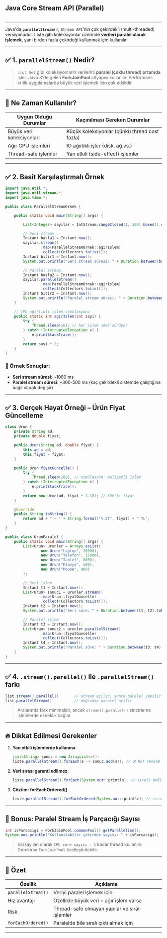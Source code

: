 ## Java Core Stream API (Parallel)
```sh 

```
---


Java'da **`parallelStream()`**, `Stream API`’nin çok çekirdekli (multi-threaded) versiyonudur.
Liste gibi koleksiyonlar üzerinde **verileri paralel olarak işlemek**, yani birden fazla çekirdeği kullanmak için kullanılır.

---

## ✅ 1. `parallelStream()` Nedir?

> `List`, `Set` gibi koleksiyonların verilerini **paralel (çoklu thread) ortamda** işler.
> Java 8'de gelen **ForkJoinPool** altyapısı kullanılır.
> Performans kritik uygulamalarda büyük veri işlemek için çok etkilidir.

---

## 🎯 Ne Zaman Kullanılır?

| Uygun Olduğu Durumlar     | Kaçınılması Gereken Durumlar                  |
| ------------------------- | --------------------------------------------- |
| Büyük veri koleksiyonları | Küçük koleksiyonlar (çünkü thread cost fazla) |
| Ağır CPU işlemleri        | IO ağırlıklı işler (disk, ağ vs.)             |
| Thread-safe işlemler      | Yan etkili (side-effect) işlemler             |

---

## ✅ 2. Basit Karşılaştırmalı Örnek

```java
import java.util.*;
import java.util.stream.*;
import java.time.*;

public class ParallelStreamOrnek {

    public static void main(String[] args) {

        List<Integer> sayilar = IntStream.rangeClosed(1, 100).boxed().collect(Collectors.toList());

        // Seri stream
        Instant basla1 = Instant.now();
        sayilar.stream()
                .map(ParallelStreamOrnek::agirIslem)
                .collect(Collectors.toList());
        Instant bitir1 = Instant.now();
        System.out.println("Seri stream süresi: " + Duration.between(basla1, bitir1).toMillis() + " ms");

        // Paralel stream
        Instant basla2 = Instant.now();
        sayilar.parallelStream()
                .map(ParallelStreamOrnek::agirIslem)
                .collect(Collectors.toList());
        Instant bitir2 = Instant.now();
        System.out.println("Paralel stream süresi: " + Duration.between(basla2, bitir2).toMillis() + " ms");
    }

    // CPU ağırlıklı işlem simülasyonu
    public static int agirIslem(int sayi) {
        try {
            Thread.sleep(10); // her işlem 10ms sürüyor
        } catch (InterruptedException e) {
            e.printStackTrace();
        }
        return sayi * 2;
    }
}
```

### 🧪 Örnek Sonuçlar:

* **Seri stream süresi**: \~1000 ms
* **Paralel stream süresi**: \~300-500 ms
  (kaç çekirdekli sistemde çalıştığına bağlı olarak değişir)

---

## ✅ 3. Gerçek Hayat Örneği – Ürün Fiyat Güncelleme

```java
class Urun {
    private String ad;
    private double fiyat;

    public Urun(String ad, double fiyat) {
        this.ad = ad;
        this.fiyat = fiyat;
    }

    public Urun fiyatGuncelle() {
        try {
            Thread.sleep(100); // simülasyon: maliyetli işlem
        } catch (InterruptedException e) {
            e.printStackTrace();
        }
        return new Urun(ad, fiyat * 1.18); // KDV'li fiyat
    }

    @Override
    public String toString() {
        return ad + " → " + String.format("%.2f", fiyat) + " TL";
    }
}

public class UrunParalel {
    public static void main(String[] args) {
        List<Urun> urunler = Arrays.asList(
                new Urun("Laptop", 20000),
                new Urun("Telefon", 15000),
                new Urun("Tablet", 8000),
                new Urun("Klavye", 500),
                new Urun("Mouse", 400)
        );

        // Seri işlem
        Instant t1 = Instant.now();
        List<Urun> sonuc1 = urunler.stream()
                .map(Urun::fiyatGuncelle)
                .collect(Collectors.toList());
        Instant t2 = Instant.now();
        System.out.println("Seri süre: " + Duration.between(t1, t2).toMillis() + " ms");

        // Paralel işlem
        Instant t3 = Instant.now();
        List<Urun> sonuc2 = urunler.parallelStream()
                .map(Urun::fiyatGuncelle)
                .collect(Collectors.toList());
        Instant t4 = Instant.now();
        System.out.println("Paralel süre: " + Duration.between(t3, t4).toMillis() + " ms");
    }
}
```

---

## ✅ 4. `.stream().parallel()` ile `.parallelStream()` farkı

```java
list.stream().parallel()       // stream açılır, sonra paralel yapılır
list.parallelStream()          // doğrudan paralel açılır
```

> Aralarında fark minimaldir, ancak `stream().parallel()` zincirleme işlemlerde esneklik sağlar.

---

## 🔥 Dikkat Edilmesi Gerekenler

1. **Yan etkili işlemlerde kullanma**:

   ```java
   List<String> sonuc = new ArrayList<>();
   liste.parallelStream().forEach(s -> sonuc.add(s)); // ❌ NOT THREAD SAFE!
   ```

2. **Veri sırası garanti edilmez**:

   ```java
   liste.parallelStream().forEach(System.out::println); // sıralı değil
   ```

3. **Çözüm: forEachOrdered()**

   ```java
   liste.parallelStream().forEachOrdered(System.out::println); // sırayı korur
   ```

---

## 🧠 Bonus: Paralel Stream İş Parçacığı Sayısı

```java
int isParcacigi = ForkJoinPool.commonPool().getParallelism();
System.out.println("Kullanılabilir çekirdek sayısı: " + isParcacigi);
```

> Varsayılan olarak `CPU core sayısı - 1` kadar thread kullanılır.
> Gerekirse `ForkJoinPool` özelleştirilebilir.

---

## 🎯 Özet

| Özellik            | Açıklama                                       |
| ------------------ | ---------------------------------------------- |
| `parallelStream()` | Veriyi paralel işlemek için                    |
| Hız avantajı       | Özellikle büyük veri + ağır işlem varsa        |
| Risk               | Thread-safe olmayan yapılar ve sıralı işlemler |
| `forEachOrdered()` | Paralelde bile sıralı çıktı almak için         |

---

